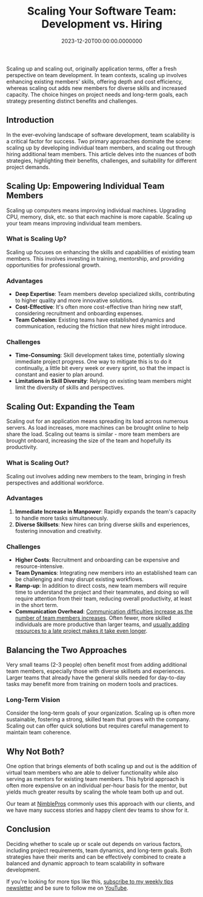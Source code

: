 ﻿---
title: "Scaling Your Software Team: Development vs. Hiring"
date: "2023-12-20T00:00:00.0000000"
description: Scaling up and scaling out, originally application terms, offer a fresh perspective on team development. In team contexts, scaling up enhances existing members' skills, offering depth and cost efficiency, whereas scaling out adds new members for diverse skills and increased capacity. The choice hinges on project needs and long-term goals, each strategy presenting distinct benefits and challenges.
featuredImage: /img/scaling-your-software-team-develop-vs-hiring.png
---

Scaling up and scaling out, originally application terms, offer a fresh perspective on team development. In team contexts, scaling up involves enhancing existing members' skills, offering depth and cost efficiency, whereas scaling out adds new members for diverse skills and increased capacity. The choice hinges on project needs and long-term goals, each strategy presenting distinct benefits and challenges.

## Introduction

In the ever-evolving landscape of software development, team scalability is a critical factor for success. Two primary approaches dominate the scene: scaling up by developing individual team members, and scaling out through hiring additional team members. This article delves into the nuances of both strategies, highlighting their benefits, challenges, and suitability for different project demands.

## Scaling Up: Empowering Individual Team Members

Scaling up computers means improving individual machines. Upgrading CPU, memory, disk, etc. so that each machine is more capable. Scaling up your team means improving individual team members.

### What is Scaling Up?

Scaling up focuses on enhancing the skills and capabilities of existing team members. This involves investing in training, mentorship, and providing opportunities for professional growth.

### Advantages

- **Deep Expertise**: Team members develop specialized skills, contributing to higher quality and more innovative solutions.
- **Cost-Effective**: It's often more cost-effective than hiring new staff, considering recruitment and onboarding expenses.
- **Team Cohesion**: Existing teams have established dynamics and communication, reducing the friction that new hires might introduce.

### Challenges

- **Time-Consuming**: Skill development takes time, potentially slowing immediate project progress. One way to mitigate this is to do it continually, a little bit every week or every sprint, so that the impact is constant and easier to plan around.
- **Limitations in Skill Diversity**: Relying on existing team members might limit the diversity of skills and perspectives.

## Scaling Out: Expanding the Team

Scaling out for an application means spreading its load across numerous servers. As load increases, more machines can be brought online to help share the load. Scaling out teams is similar - more team members are brought onboard, increasing the size of the team and hopefully its productivity.

### What is Scaling Out?

Scaling out involves adding new members to the team, bringing in fresh perspectives and additional workforce.

### Advantages

1. **Immediate Increase in Manpower**: Rapidly expands the team's capacity to handle more tasks simultaneously.
2. **Diverse Skillsets**: New hires can bring diverse skills and experiences, fostering innovation and creativity.

### Challenges

- **Higher Costs**: Recruitment and onboarding can be expensive and resource-intensive.
- **Team Dynamics**: Integrating new members into an established team can be challenging and may disrupt existing workflows.
- **Ramp-up**: In addition to direct costs, new team members will require time to understand the project and their teammates, and doing so will require attention from their team, reducing overall productivity, at least in the short term.
- **Communication Overhead**: [Communication difficulties increase as the number of team members increases](https://www.leadingagile.com/2018/02/lines-of-communication-team-size-applying-brooks-law/). Often fewer, more skilled individuals are more productive than larger teams, and [usually adding resources to a late project makes it take even longer](https://amzn.to/3NztiEr).

## Balancing the Two Approaches

Very small teams (2-3 people) often benefit most from adding additional team members, especially those with diverse skillsets and experiences. Larger teams that already have the general skills needed for day-to-day tasks may benefit more from training on modern tools and practices.

### Long-Term Vision

Consider the long-term goals of your organization. Scaling up is often more sustainable, fostering a strong, skilled team that grows with the company. Scaling out can offer quick solutions but requires careful management to maintain team coherence.

## Why Not Both?

One option that brings elements of both scaling up and out is the addition of virtual team members who are able to deliver functionality while also serving as mentors for existing team members. This hybrid approach is often more expensive on an individual per-hour basis for the mentor, but yields much greater results by scaling the whole team both up and out.

Our team at [NimblePros](https://nimblepros.com/) commonly uses this approach with our clients, and we have many success stories and happy client dev teams to show for it.

## Conclusion

Deciding whether to scale up or scale out depends on various factors, including project requirements, team dynamics, and long-term goals. Both strategies have their merits and can be effectively combined to create a balanced and dynamic approach to team scalability in software development.

If you're looking for more tips like this, [subscribe to my weekly tips newsletter](/tips) and be sure to follow me on [YouTube](https://www.youtube.com/ardalis?sub_confirmation=1).

